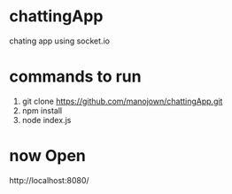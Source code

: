 # chattingApp
  chating app using socket.io
# commands to run
  1. git clone https://github.com/manojown/chattingApp.git
  2. npm  install
  3. node index.js
  
# now Open 
  http://localhost:8080/
